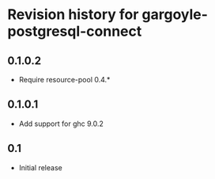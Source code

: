 # Revision history for gargoyle-postgresql-connect

## 0.1.0.2

* Require resource-pool 0.4.*

## 0.1.0.1

* Add support for ghc 9.0.2

## 0.1

* Initial release
